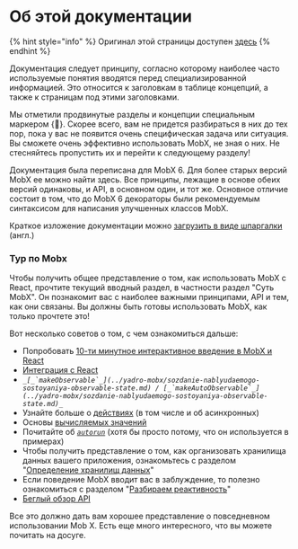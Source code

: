 # Об этой документации

{% hint style="info" %}
Оригинал этой страницы доступен [здесь](https://mobx.js.org/about-this-documentation.html)
{% endhint %}

Документация следует принципу, согласно которому наиболее часто используемые понятия вводятся перед специализированной информацией. Это относится к заголовкам в таблице концепций, а также к страницам под этими заголовками.

Мы отметили продвинутые разделы и концепции специальным маркером {🚀}. Скорее всего, вам не придется разбираться в них до тех пор, пока у вас не появится очень специфическая задача или ситуация. Вы сможете очень эффективно использовать MobX, не зная о них. Не стесняйтесь пропустить их и перейти к следующему разделу!

Документация была переписана для MobX 6. Для более старых версий MobX ее можно найти здесь. Все принципы, лежащие в основе обеих версий одинаковы, и API, в основном один, и тот же. Основное отличие состоит в том, что до MobX 6 декораторы были рекомендуемым синтаксисом для написания улучшенных классов MobX.

Краткое изложение документации можно [загрузить в виде шпаргалки](https://michelcodes.gumroad.com/l/mobx6) (англ.)

### Тур по Mobx

Чтобы получить общее представление о том, как использовать MobX с React, прочтите текущий вводный раздел, в частности раздел "Суть MobX". Он познакомит вас с наиболее важными принципами, API и тем, как они связаны. Вы должны быть готовы использовать MobX, как только прочтете это!

Вот несколько советов о том, с чем ознакомиться дальше:

* Попробовать [10-ти минутное интерактивное введение в MobX и React](https://mobx.js.org/getting-started)
* [Интеграция с React](../mobx-i-react/integraciya-s-react.md)
* _``_[_`makeObservable`_](../yadro-mobx/sozdanie-nablyudaemogo-sostoyaniya-observable-state.md) / [_`makeAutoObservable`_](../yadro-mobx/sozdanie-nablyudaemogo-sostoyaniya-observable-state.md)_``_
* Узнайте больше о [действиях](../yadro-mobx/deistviya-actions.md) (в том числе и об асинхронных)
* Основы [вычисляемых значений](../yadro-mobx/vychislyaemye-znacheniya-computeds.md)
* Почитайте об [_`autorun`_](../yadro-mobx/reakcii-reactions.md) (хотя бы просто потому, что он используется в примерах)
* Чтобы получить представление о том, как организовать хранилища данных вашего приложения, ознакомьтесь с разделом "[Определение хранилищ данных](../sovety-i-rekomendacii/opredelenie-khranilish-dannykh.md)"
* Если поведение MobX вводит вас в заблуждение, то полезно ознакомиться с разделом "[Разбираем реактивность](../sovety-i-rekomendacii/razbiraem-reaktivnost.md)"
* [Беглый обзор API](https://mobx.js.org/api.html)

Все это должно дать вам хорошее представление о повседневном использовании Mob X. Есть еще много интересного, что вы можете почитать на досуге.
